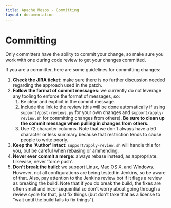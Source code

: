 ```yaml
---
title: Apache Mesos - Committing
layout: documentation
---
```


# Committing

Only committers have the ability to commit your change, so make sure you
work with one during code review to get your changes committed.

If you are a committer, here are some guidelines for committing changes:

1. **Check the JIRA ticket**: make sure there is no further discussion
   needed regarding the approach used in the patch.
2. **Follow the format of commit messages**: we currently do not leverage
   any tooling to enforce the format of messages, so:
    1. Be clear and explicit in the commit message.
    2. Include the link to the review (this will be done automatically if
       using `support/post-reviews.py` for your own changes and
       `support/apply-review.sh` for committing changes from others).
       **Be sure to clean up the commit message when pulling in changes
       from others.**
    3. Use 72 character columns. Note that we don't always have a 50
       character or less summary because that restriction tends to cause
       people to write poorly.
3. **Keep the 'Author' intact**: `support/apply-review.sh` will handle
   this for you, but be careful when rebasing or ammending.
4. **Never ever commit a merge**: always rebase instead, as appropriate.
   Likewise, never 'force push'.
5. **Don't break the build**: we support Linux, Mac OS X, and Windows. However,
   not all configurations are being tested in Jenkins, so be aware of that.
   Also, pay attention to the Jenkins review bot if it flags a review as
   breaking the build. Note that if you do break the build, the fixes are
   often small and inconsequential so don't worry about going through a
   review cycle for that, just fix things (but don't take that as a license
   to "wait until the build fails to fix things").

